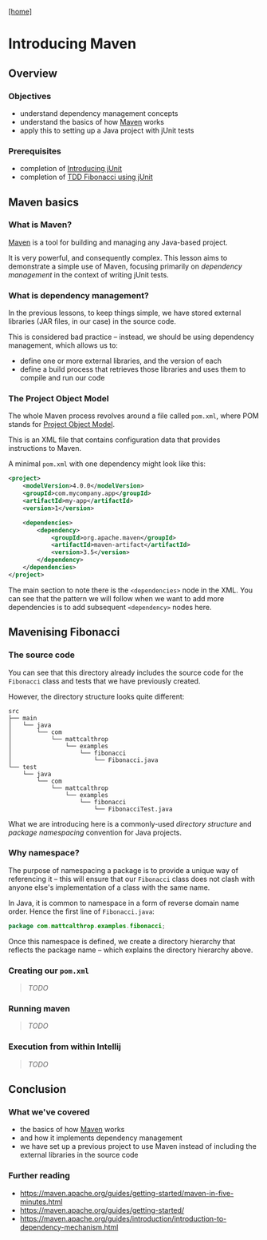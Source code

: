 [[home]](../README.md)

# Introducing Maven


## Overview

### Objectives

- understand dependency management concepts
- understand the basics of how [Maven](https://maven.apache.org/) works
- apply this to setting up a Java project with jUnit tests

### Prerequisites

- completion of [Introducing jUnit](../step-1-junit/README.md)
- completion of [TDD Fibonacci using jUnit](../step-2-tdd-fibonacci-junit)


## Maven basics

### What is Maven?

[Maven](https://maven.apache.org/what-is-maven.html) is a tool for building and managing any Java-based project.

It is very powerful, and consequently complex. This lesson aims to demonstrate a simple use of Maven, focusing primarily on _dependency management_ in the context of writing jUnit tests.

### What is dependency management?

In the previous lessons, to keep things simple, we have stored external libraries (JAR files, in our case) in the source code.

This is considered bad practice – instead, we should be using dependency management, which allows us to:

- define one or more external libraries, and the version of each
- define a build process that retrieves those libraries and uses them to compile and run our code
 

### The Project Object Model

The whole Maven process revolves around a file called `pom.xml`, where POM stands for [Project Object Model](https://maven.apache.org/pom.html).

This is an XML file that contains configuration data that provides instructions to Maven.

A minimal `pom.xml` with one dependency might look like this:

```xml
<project>
    <modelVersion>4.0.0</modelVersion>
    <groupId>com.mycompany.app</groupId>
    <artifactId>my-app</artifactId>
    <version>1</version>

    <dependencies>
        <dependency>
            <groupId>org.apache.maven</groupId>
            <artifactId>maven-artifact</artifactId>
            <version>3.5</version>
        </dependency>
    </dependencies>
</project>
```

The main section to note there is the `<dependencies>` node in the XML. You can see that the pattern we will follow when we want to add more dependencies is to add subsequent `<dependency>` nodes here.


## Mavenising Fibonacci

### The source code

You can see that this directory already includes the source code for the `Fibonacci` class and tests that we have previously created.

However, the directory structure looks quite different:

```
src
├── main
│   └── java
│       └── com
│           └── mattcalthrop
│               └── examples
│                   └── fibonacci
│                       └── Fibonacci.java
└── test
    └── java
        └── com
            └── mattcalthrop
                └── examples
                    └── fibonacci
                        └── FibonacciTest.java
```

What we are introducing here is a commonly-used _directory structure_ and _package namespacing_ convention for Java projects.

### Why namespace?

The purpose of namespacing a package is to provide a unique way of referencing it – this will ensure that our `Fibonacci` class does not clash with anyone else's implementation of a class with the same name.

In Java, it is common to namespace in a form of reverse domain name order. Hence the first line of `Fibonacci.java`:

```java
package com.mattcalthrop.examples.fibonacci;
```

Once this namespace is defined, we create a directory hierarchy that reflects the package name – which explains the directory hierarchy above.

### Creating our `pom.xml`

> _TODO_

### Running maven

> _TODO_

### Execution from within Intellij

> _TODO_


## Conclusion

### What we've covered

- the basics of how [Maven](https://maven.apache.org/) works
- and how it implements dependency management
- we have set up a previous project to use Maven instead of including the external libraries in the source code

### Further reading

- https://maven.apache.org/guides/getting-started/maven-in-five-minutes.html
- https://maven.apache.org/guides/getting-started/
- https://maven.apache.org/guides/introduction/introduction-to-dependency-mechanism.html
